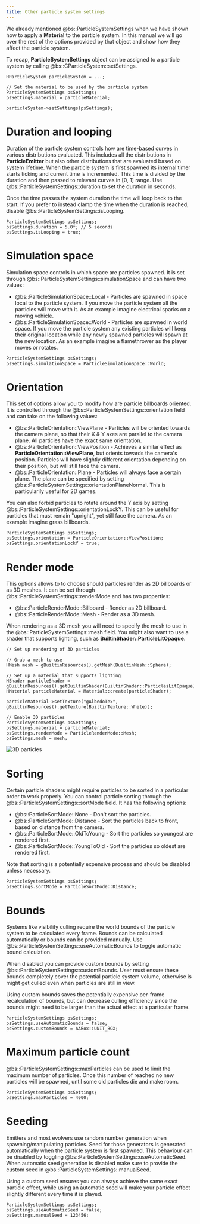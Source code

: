 ```yaml
---
title: Other particle system settings
---
```


We already mentioned @bs::ParticleSystemSettings when we have shown how to apply a **Material** to the particle system. In this manual we will go over the rest of the options provided by that object and show how they affect the particle system. 

To recap, **ParticleSystemSettings** object can be assigned to a particle system by calling @bs::CParticleSystem::setSettings.

~~~~~~~~~~~~~{.cpp}
HParticleSystem particleSystem = ...;

// Set the material to be used by the particle system
ParticleSystemSettings psSettings;
psSettings.material = particleMaterial;

particleSystem->setSettings(psSettings);
~~~~~~~~~~~~~

# Duration and looping

Duration of the particle system controls how are time-based curves in various distributions evaluated. This includes all the distributions in **ParticleEmitter** but also other distributions that are evaluated based on system lifetime. When the particle system is first spawned its internal timer starts ticking and current time is incremented. This time is divided by the duration and then passed to relevant curves in [0, 1] range. Use @bs::ParticleSystemSettings::duration to set the duration in seconds.

Once the time passes the system duration the time will loop back to the start. If you prefer to instead clamp the time when the duration is reached, disable @bs::ParticleSystemSettings::isLooping.

~~~~~~~~~~~~~{.cpp}
ParticleSystemSettings psSettings;
psSettings.duration = 5.0f; // 5 seconds
psSettings.isLooping = true;
~~~~~~~~~~~~~

# Simulation space

Simulation space controls in which space are particles spawned. It is set through @bs::ParticleSystemSettings::simulationSpace and can have two values:
 - @bs::ParticleSimulationSpace::Local - Particles are spawned in space local to the particle system. If you move the particle system all the particles will move with it. As an example imagine electrical sparks on a moving vehicle.
 - @bs::ParticleSimulationSpace::World - Particles are spawned in world space. If you move the particle system any existing particles will keep their original location while any newly spawned particles will spawn at the new location. As an example imagine a flamethrower as the player moves or rotates.
 
~~~~~~~~~~~~~{.cpp}
ParticleSystemSettings psSettings;
psSettings.simulationSpace = ParticleSimulationSpace::World;
~~~~~~~~~~~~~

# Orientation

This set of options allow you to modify how are particle billboards oriented. It is controlled through the @bs::ParticleSystemSettings::orientation field and can take on the following values:
 - @bs::ParticleOrientation::ViewPlane - Particles will be oriented towards the camera plane, so that their X & Y axes are parallel to the camera plane. All particles have the exact same orientation.
 - @bs::ParticleOrientation::ViewPosition - Achieves a similar effect as **ParticleOrientation::ViewPlane**, but orients towards the camera's position. Particles will have slightly different orientation depending on their position, but will still face the camera.
 - @bs::ParticleOrientation::Plane - Particles will always face a certain plane. The plane can be specified by setting @bs::ParticleSystemSettings::orientationPlaneNormal. This is particularily useful for 2D games.
 
You can also forbid particles to rotate around the Y axis by setting @bs::ParticleSystemSettings::orientationLockY. This can be useful for particles that must remain "upright", yet still face the camera. As an example imagine grass billboards.

~~~~~~~~~~~~~{.cpp}
ParticleSystemSettings psSettings;
psSettings.orientation = ParticleOrientation::ViewPosition;
psSettings.orientationLockY = true;
~~~~~~~~~~~~~

# Render mode

This options allows to to choose should particles render as 2D billboards or as 3D meshes. It can be set through @bs::ParticleSystemSettings::renderMode and has two properties:
 - @bs::ParticleRenderMode::Billboard - Render as 2D billboard.
 - @bs::ParticleRenderMode::Mesh - Render as a 3D mesh.
 
When rendering as a 3D mesh you will need to specify the mesh to use in the @bs::ParticleSystemSettings::mesh field. You might also want to use a shader that supports lighting, such as **BuiltinShader::ParticleLitOpaque**.

~~~~~~~~~~~~~{.cpp}
// Set up rendering of 3D particles

// Grab a mesh to use
HMesh mesh = gBuiltinResources().getMesh(BuiltinMesh::Sphere);

// Set up a material that supports lighting
HShader particleShader = gBuiltinResources().getBuiltinShader(BuiltinShader::ParticlesLitOpaque);
HMaterial particleMaterial = Material::create(particleShader);

particleMaterial->setTexture("gAlbedoTex", gBuiltinResources().getTexture(BuiltinTexture::White));

// Enable 3D particles
ParticleSystemSettings psSettings;
psSettings.material = particleMaterial;
psSettings.renderMode = ParticleRenderMode::Mesh;
psSettings.mesh = mesh;
~~~~~~~~~~~~~

![3D particles](../../Images/3dparticles.gif)  

# Sorting

Certain particle shaders might require particles to be sorted in a particular order to work properly. You can control particle sorting through the @bs::ParticleSystemSettings::sortMode field. It has the following options:
 - @bs::ParticleSortMode::None - Don't sort the particles.
 - @bs::ParticleSortMode::Distance - Sort the particles back to front, based on distance from the camera.
 - @bs::ParticleSortMode::OldToYoung - Sort the particles so youngest are rendered first.
 - @bs::ParticleSortMode::YoungToOld - Sort the particles so oldest are rendered first.

Note that sorting is a potentially expensive process and should be disabled unless necessary.
 
~~~~~~~~~~~~~{.cpp}
ParticleSystemSettings psSettings;
psSettings.sortMode = ParticleSortMode::Distance;
~~~~~~~~~~~~~
 
# Bounds

Systems like visibility culling require the world bounds of the particle system to be calculated every frame. Bounds can be calculated automatically or bounds can be provided manually. Use @bs::ParticleSystemSettings::useAutomaticBounds to toggle automatic bound calculation.

When disabled you can provide custom bounds by setting @bs::ParticleSystemSettings::customBounds. User must ensure these bounds completely cover the potential particle system volume, otherwise is might get culled even when particles are still in view.

Using custom bounds saves the potentially expensive per-frame recalculation of bounds, but can decrease culling efficiency since the bounds might need to be larger than the actual effect at a particular frame.

~~~~~~~~~~~~~{.cpp}
ParticleSystemSettings psSettings;
psSettings.useAutomaticBounds = false;
psSettings.customBounds = AABox::UNIT_BOX;
~~~~~~~~~~~~~

# Maximum particle count

@bs::ParticleSystemSettings::maxParticles can be used to limit the maximum number of particles. Once this number of reached no new particles will be spawned, until some old particles die and make room.

~~~~~~~~~~~~~{.cpp}
ParticleSystemSettings psSettings;
psSettings.maxParticles = 4000;
~~~~~~~~~~~~~

# Seeding

Emitters and most evolvers use random number generation when spawning/manipulating particles. Seed for those generators is generated automatically when the particle system is first spawned. This behaviour can be disabled by toggling @bs::ParticleSystemSettings::useAutomaticSeed. When automatic seed generation is disabled make sure to provide the custom seed in @bs::ParticleSystemSettings::manualSeed.

Using a custom seed ensures you can always achieve the same exact particle effect, while using an automatic seed will make your particle effect slightly different every time it is played.

~~~~~~~~~~~~~{.cpp}
ParticleSystemSettings psSettings;
psSettings.useAutomaticSeed = false;
psSettings.manualSeed = 123456;
~~~~~~~~~~~~~